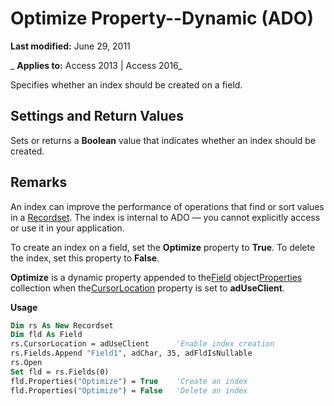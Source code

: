 
# Optimize Property--Dynamic (ADO)

 **Last modified:** June 29, 2011

 _ **Applies to:** Access 2013 | Access 2016_



Specifies whether an index should be created on a field.

## Settings and Return Values

Sets or returns a  **Boolean** value that indicates whether an index should be created.


## Remarks

An index can improve the performance of operations that find or sort values in a [Recordset](0f963bf8-f066-dc8a-b754-f427de712df1.md). The index is internal to ADO — you cannot explicitly access or use it in your application.

To create an index on a field, set the  **Optimize** property to **True**. To delete the index, set this property to **False**.

 **Optimize** is a dynamic property appended to the[Field](1dbd535e-48ad-a5c8-a1b2-6776c1e3e19d.md) object[Properties](4d662790-1252-c930-e6f9-edf6a38636af.md) collection when the[CursorLocation](8a048bd4-ae25-a555-1c07-14364b7e6560.md) property is set to **adUseClient**.

 **Usage**




```vb
Dim rs As New Recordset
Dim fld As Field
rs.CursorLocation = adUseClient      'Enable index creation
rs.Fields.Append "Field1", adChar, 35, adFldIsNullable
rs.Open
Set fld = rs.Fields(0)
fld.Properties("Optimize") = True    'Create an index
fld.Properties("Optimize") = False   'Delete an index


```

